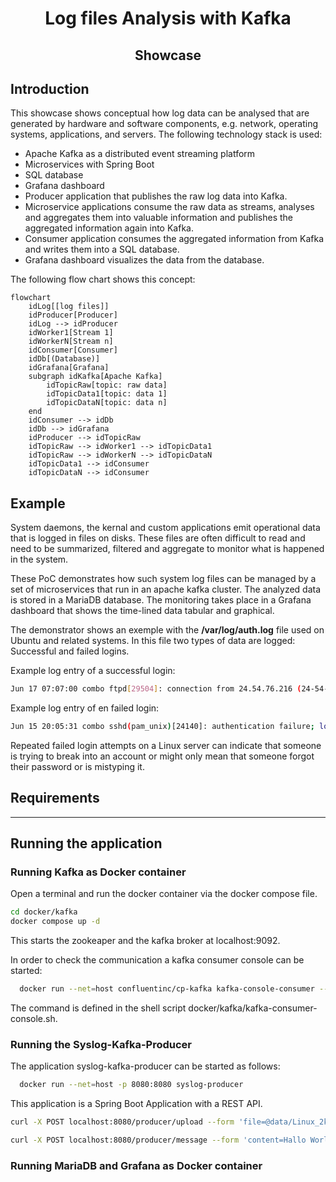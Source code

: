 # <div align="center">Log files Analysis with Kafka</div>

## <div align="center">Showcase</div>

## Introduction
This showcase shows conceptual how log data can be analysed that are generated by
hardware and software components, e.g. network, operating systems, 
applications, and servers. The following technology stack is used:

- Apache Kafka as a distributed event streaming platform
- Microservices with Spring Boot  
- SQL database 
- Grafana dashboard 
- Producer application that publishes the raw log data into Kafka.
- Microservice applications consume the raw data as streams, analyses and aggregates them 
  into valuable information and publishes the aggregated
  information again into Kafka.
- Consumer application consumes the aggregated information from Kafka
  and writes them into a SQL database.
- Grafana dashboard visualizes the data from the database. 

The following flow chart shows this concept:

```mermaid
flowchart
    idLog[[log files]]
    idProducer[Producer]
    idLog --> idProducer
    idWorker1[Stream 1]
    idWorkerN[Stream n]
    idConsumer[Consumer]
    idDb[(Database)]
    idGrafana[Grafana]
    subgraph idKafka[Apache Kafka]
        idTopicRaw[topic: raw data]
        idTopicData1[topic: data 1]
        idTopicDataN[topic: data n]
    end
    idConsumer --> idDb
    idDb --> idGrafana
    idProducer --> idTopicRaw
    idTopicRaw --> idWorker1 --> idTopicData1
    idTopicRaw --> idWorkerN --> idTopicDataN
    idTopicData1 --> idConsumer
    idTopicDataN --> idConsumer
```

## Example 
System daemons, the kernal and custom applications emit operational
data that is logged in files on disks. These files are often difficult
to read and need to be summarized, filtered and aggregate to monitor
what is happened in the system.

These PoC demonstrates how such system log files can be managed by 
a set of microservices that run in an apache kafka cluster.
The analyzed data is stored in a MariaDB database. The monitoring takes
place in a Grafana dashboard that shows the time-lined data tabular and 
graphical.

The demonstrator shows an exemple with the
<b>/var/log/auth.log</b> file used on Ubuntu and related systems.
In this file two types of data are logged: Successful and
failed logins.

Example log entry of a successful login:
   ```bash
Jun 17 07:07:00 combo ftpd[29504]: connection from 24.54.76.216 (24-54-76-216.bflony.adelphia.net) at Fri Jun 17 07:07:00 2005 
   ```

Example log entry of en failed login:
   ```bash
Jun 15 20:05:31 combo sshd(pam_unix)[24140]: authentication failure; logname= uid=0 euid=0 tty=NODEVssh ruser= rhost=d211-116-254-214.rev.krline.net 
   ```

Repeated failed login attempts on a Linux server can indicate that someone
is trying to break into an account or might only mean that someone forgot their password or is mistyping it.


## Requirements

---

## Running the application
### Running Kafka as Docker container
Open a terminal and run the docker container via the docker compose file.
   ```bash
   cd docker/kafka
   docker compose up -d
   ```
This starts the zookeaper and the kafka broker at localhost:9092.

In order to check the communication a kafka consumer console can be started:
 ```bash
   docker run --net=host confluentinc/cp-kafka kafka-console-consumer --bootstrap-server localhost:9092 --topic log-raw-data --from-beginning --group syslog-kafka
   ```
The command is defined in the shell script docker/kafka/kafka-consumer-console.sh.

### Running the Syslog-Kafka-Producer
The application syslog-kafka-producer can be started as follows:
 ```bash
   docker run --net=host -p 8080:8080 syslog-producer
   ```
This application is a Spring Boot Application with a REST API.

   ```bash
   curl -X POST localhost:8080/producer/upload --form 'file=@data/Linux_2k.log'
   ```

   ```bash
   curl -X POST localhost:8080/producer/message --form 'content=Hallo World!'
   ```

### Running MariaDB and Grafana as Docker container

